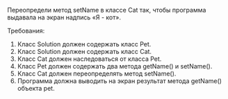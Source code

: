 
Переопредели метод setName в классе Cat так, чтобы программа выдавала на экран надпись
&laquo;Я - кот&raquo;.


Требования:
1.	Класс Solution должен содержать класс Pet.
2.	Класс Solution должен содержать класс Cat.
3.	Класс Cat должен наследоваться от класса Pet.
4.	Класс Pet должен содержать два метода getName() и setName().
5.	Класс Cat должен переопределять метод setName().
6.	Программа должна выводить на экран результат метода getName() объекта pet.


